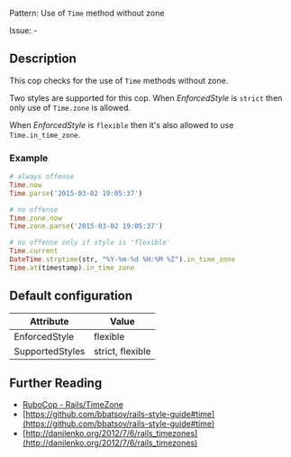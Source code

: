 Pattern: Use of `Time` method without zone

Issue: -

## Description

This cop checks for the use of `Time` methods without zone.

Two styles are supported for this cop. When _EnforcedStyle_ is `strict`
then only use of `Time.zone` is allowed.

When _EnforcedStyle_ is `flexible` then it's also allowed
to use `Time.in_time_zone`.

### Example

```ruby
# always offense
Time.now
Time.parse('2015-03-02 19:05:37')

# no offense
Time.zone.now
Time.zone.parse('2015-03-02 19:05:37')

# no offense only if style is 'flexible'
Time.current
DateTime.strptime(str, "%Y-%m-%d %H:%M %Z").in_time_zone
Time.at(timestamp).in_time_zone
```

## Default configuration

Attribute | Value
--- | ---
EnforcedStyle | flexible
SupportedStyles | strict, flexible

## Further Reading

* [RuboCop - Rails/TimeZone](https://rubocop.readthedocs.io/en/latest/cops_rails/#railstimezone)
* [https://github.com/bbatsov/rails-style-guide#time](https://github.com/bbatsov/rails-style-guide#time)
* [http://danilenko.org/2012/7/6/rails_timezones](http://danilenko.org/2012/7/6/rails_timezones)

